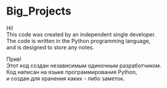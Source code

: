 # Big_Projects
Hi!  
This code was created by an independent single developer.  
The code is written in the Python programming language,  
and is designed to store any notes.

Прив!  
Этот код создан независимым одиночным разработчиком.  
Код написан на языке программирования Python,  
и создан для хранения каких - либо заметок.

